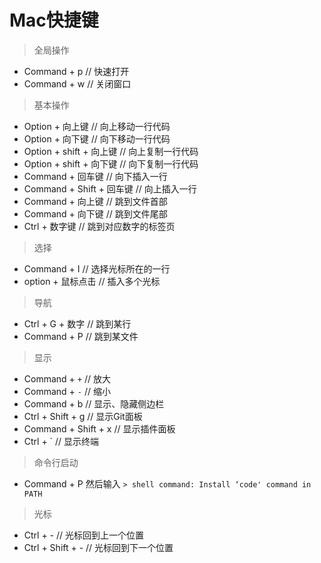 Mac快捷键
===

> 全局操作

- Command + p  // 快速打开
- Command + w  // 关闭窗口

> 基本操作

- Option + 向上键  // 向上移动一行代码
- Option + 向下键  // 向下移动一行代码
- Option + shift + 向上键  // 向上复制一行代码
- Option + shift + 向下键  // 向下复制一行代码
- Command + 回车键  // 向下插入一行
- Command + Shift + 回车键  // 向上插入一行
- Command + 向上键  // 跳到文件首部
- Command + 向下键  // 跳到文件尾部
- Ctrl + 数字键  // 跳到对应数字的标签页

> 选择

- Command + I  // 选择光标所在的一行
- option + 鼠标点击  // 插入多个光标

> 导航

- Ctrl + G + 数字  // 跳到某行
- Command + P  // 跳到某文件

> 显示

- Command + `+`  // 放大
- Command + `-`  // 缩小
- Command + b  // 显示、隐藏侧边栏
- Ctrl + Shift + g  // 显示Git面板
- Command + Shift + x  // 显示插件面板
- Ctrl + `  // 显示终端

> 命令行启动

- Command + P 然后输入 `> shell command: Install ‘code' command in PATH`

> 光标

- Ctrl + -  // 光标回到上一个位置
- Ctrl + Shift + -  // 光标回到下一个位置